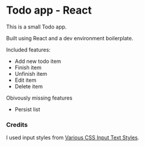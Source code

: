 # Todo app - React
This is a small Todo app.

Built using React and a dev environment boilerplate.

Included features:
- Add new todo item
- Finish item
- Unfinish item
- Edit item
- Delete item

Obivously missing features
- Persist list

### Credits

I used input styles from [Various CSS Input Text Styles](http://callmenick.com/post/various-css-input-text-styles).
